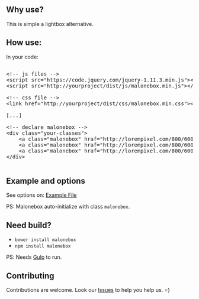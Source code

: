 ## Why use?
This is simple a lightbox alternative.

## How use:
In your code:

<pre>

&lt;!-- js files -->
&lt;script src="https://code.jquery.com/jquery-1.11.3.min.js">&lt;/script>
&lt;script src="http://yourproject/dist/js/malonebox.min.js">&lt;/script>

&lt;!-- css file -->
&lt;link href="http://yourproject/dist/css/malonebox.min.css">&lt;/link>

[...]

&lt;!-- declare malonebox -->
&lt;div class="your-classes">
    &lt;a class="malonebox" hraf="http://lorempixel.com/800/600/abstract/">[your thumbnail...] &lt;/a>
    &lt;a class="malonebox" hraf="http://lorempixel.com/800/600/abstract/">[your thumbnail...] &lt;/a>
	&lt;a class="malonebox" hraf="http://lorempixel.com/800/600/abstract/">[your thumbnail...] &lt;/a>
&lt;/div>

</pre>

## Example and options

See options on: [Example File](https://github.com/mexkiv/malonebox/blob/master/example/index.html)

PS: Malonebox auto-initialize with class <code>malonebox</code>.

## Need build?

+ `bower install malonebox`
+ `npm install malonebox`

PS: Needs [Gulp](http://gulpjs.com/) to run.

## Contributing
Contributions are welcome. Look our [Issues](https://github.com/mexkiv/malonebox/issues) to help you help us. =)
